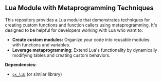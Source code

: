 ## Lua Module with Metaprogramming Techniques

This repository provides a Lua module that demonstrates techniques for creating custom functions and function callers using metaprogramming. It's designed to be helpful for developers working with Lua who want to:

* **Create custom modules:** Organize your code into reusable modules with functions and variables.
* **Leverage metaprogramming:** Extend Lua's functionality by dynamically modifying tables and creating custom behaviors.

**Dependencies:**

* [`ox_lib`](https://github.com/overextended/ox_lib) (or similar library)
